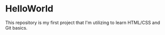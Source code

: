 # HelloWorld
This repository is my first project that I'm utilizing to learn HTML/CSS and Git basics. 
